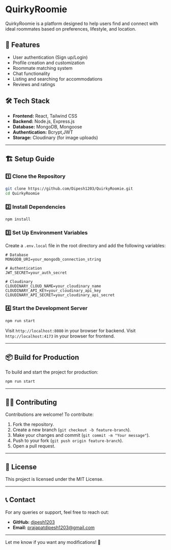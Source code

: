 

# QuirkyRoomie

QuirkyRoomie is a platform designed to help users find and connect with ideal roommates based on preferences, lifestyle, and location.

## 🚀 Features
- User authentication (Sign up/Login)
- Profile creation and customization
- Roommate matching system
- Chat functionality
- Listing and searching for accommodations
- Reviews and ratings

## 🛠 Tech Stack
- **Frontend:** React, Tailwind CSS
- **Backend:** Node.js, Express.js
- **Database:** MongoDB, Mongoose
- **Authentication:** Bcrypt,JWT
- **Storage:** Cloudinary (for image uploads)

---

## 🏗️ Setup Guide

### 1️⃣ Clone the Repository
```sh
git clone https://github.com/Dipesh1203/QuirkyRoomie.git
cd QuirkyRoomie
```

### 2️⃣ Install Dependencies
```sh
npm install
```

### 3️⃣ Set Up Environment Variables
Create a `.env.local` file in the root directory and add the following variables:

```env
# Database
MONGODB_URI=your_mongodb_connection_string

# Authentication
JWT_SECRET=your_auth_secret

# Cloudinary
CLOUDINARY_CLOUD_NAME=your_cloudinary_name
CLOUDINARY_API_KEY=your_cloudinary_api_key
CLOUDINARY_API_SECRET=your_cloudinary_api_secret
```

### 4️⃣ Start the Development Server
```sh
npm run start
```
Visit `http://localhost:8080` in your browser for backend.
Visit `http://localhost:4173` in your browser for frontend.

---

## 📦 Build for Production
To build and start the project for production:
```sh
npm run start
```

---

## 🧑‍💻 Contributing
Contributions are welcome! To contribute:
1. Fork the repository.
2. Create a new branch (`git checkout -b feature-branch`).
3. Make your changes and commit (`git commit -m "Your message"`).
4. Push to your fork (`git push origin feature-branch`).
5. Open a pull request.

---

## 📄 License
This project is licensed under the MIT License.

---

## 📞 Contact
For any queries or support, feel free to reach out:
- **GitHub:** [dipesh1203](https://github.com/dipesh1203)
- **Email:** prajapatdipesh1203@gmail.com

---

Let me know if you want any modifications! 🚀
